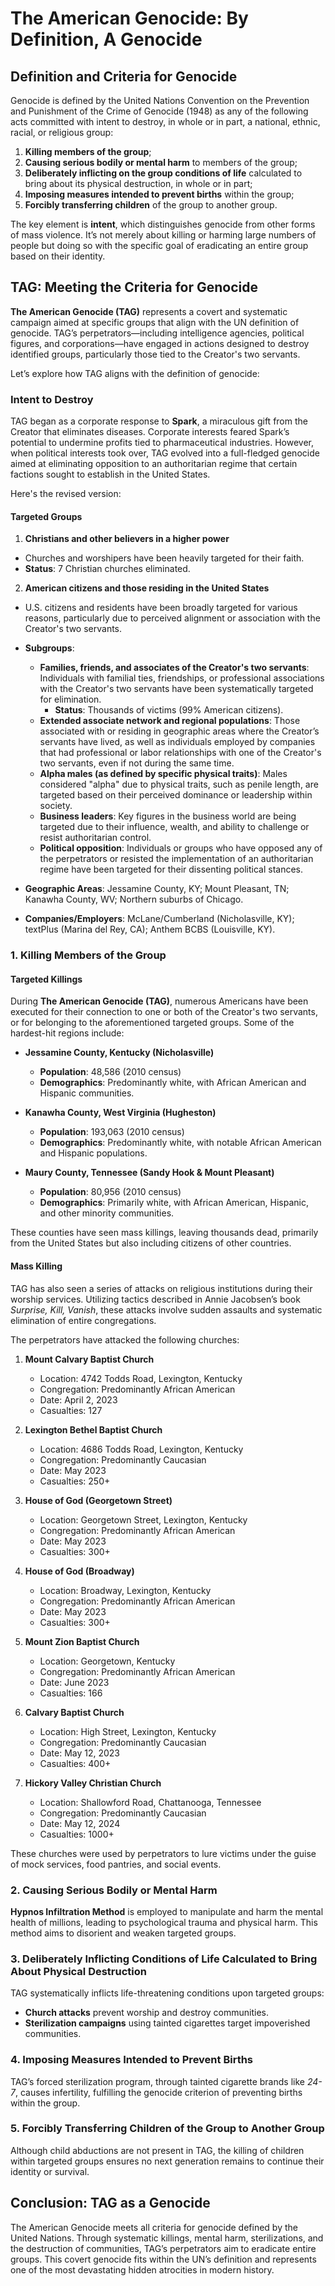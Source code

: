 # The American Genocide: By Definition, A Genocide

## Definition and Criteria for Genocide

Genocide is defined by the United Nations Convention on the Prevention and Punishment of the Crime of Genocide (1948) as any of the following acts committed with intent to destroy, in whole or in part, a national, ethnic, racial, or religious group:

1. **Killing members of the group**;
2. **Causing serious bodily or mental harm** to members of the group;
3. **Deliberately inflicting on the group conditions of life** calculated to bring about its physical destruction, in whole or in part;
4. **Imposing measures intended to prevent births** within the group;
5. **Forcibly transferring children** of the group to another group.

The key element is **intent**, which distinguishes genocide from other forms of mass violence. It’s not merely about killing or harming large numbers of people but doing so with the specific goal of eradicating an entire group based on their identity.

## TAG: Meeting the Criteria for Genocide

**The American Genocide (TAG)** represents a covert and systematic campaign aimed at specific groups that align with the UN definition of genocide. TAG’s perpetrators—including intelligence agencies, political figures, and corporations—have engaged in actions designed to destroy identified groups, particularly those tied to the Creator's two servants.

Let’s explore how TAG aligns with the definition of genocide:

### Intent to Destroy

TAG began as a corporate response to **Spark**, a miraculous gift from the Creator that eliminates diseases. Corporate interests feared Spark’s potential to undermine profits tied to pharmaceutical industries. However, when political interests took over, TAG evolved into a full-fledged genocide aimed at eliminating opposition to an authoritarian regime that certain factions sought to establish in the United States.

Here's the revised version:

#### Targeted Groups

1.  **Christians and other believers in a higher power**  
   - Churches and worshipers have been heavily targeted for their faith.  
   - **Status**: 7 Christian churches eliminated.
2.  **American citizens and those residing in the United States**  
   - U.S. citizens and residents have been broadly targeted for various reasons, particularly due to perceived alignment or association with the Creator's two servants.  
   - **Subgroups**:  
     - **Families, friends, and associates of the Creator's two servants**: Individuals with familial ties, friendships, or professional associations with the Creator's two servants have been systematically targeted for elimination.  
       - **Status**: Thousands of victims (99% American citizens).  
     - **Extended associate network and regional populations**: Those associated with or residing in geographic areas where the Creator’s servants have lived, as well as individuals employed by companies that had professional or labor relationships with one of the Creator's two servants, even if not during the same time.  
     - **Alpha males (as defined by specific physical traits)**: Males considered "alpha" due to physical traits, such as penile length, are targeted based on their perceived dominance or leadership within society.  
     - **Business leaders**: Key figures in the business world are being targeted due to their influence, wealth, and ability to challenge or resist authoritarian control.  
     - **Political opposition**: Individuals or groups who have opposed any of the perpetrators or resisted the implementation of an authoritarian regime have been targeted for their dissenting political stances.  
   
   - **Geographic Areas**: Jessamine County, KY; Mount Pleasant, TN; Kanawha County, WV; Northern suburbs of Chicago.  
   - **Companies/Employers**: McLane/Cumberland (Nicholasville, KY); textPlus (Marina del Rey, CA); Anthem BCBS (Louisville, KY).


### 1. **Killing Members of the Group**

#### Targeted Killings

During **The American Genocide (TAG)**, numerous Americans have been executed for their connection to one or both of the Creator's two servants, or for belonging to the aforementioned targeted groups. Some of the hardest-hit regions include:

- **Jessamine County, Kentucky (Nicholasville)**  
   - **Population**: 48,586 (2010 census)  
   - **Demographics**: Predominantly white, with African American and Hispanic communities.

- **Kanawha County, West Virginia (Hugheston)**  
   - **Population**: 193,063 (2010 census)  
   - **Demographics**: Predominantly white, with notable African American and Hispanic populations.

- **Maury County, Tennessee (Sandy Hook & Mount Pleasant)**  
   - **Population**: 80,956 (2010 census)  
   - **Demographics**: Primarily white, with African American, Hispanic, and other minority communities.

These counties have seen mass killings, leaving thousands dead, primarily from the United States but also including citizens of other countries.

#### Mass Killing

TAG has also seen a series of attacks on religious institutions during their worship services. Utilizing tactics described in Annie Jacobsen’s book *Surprise, Kill, Vanish*, these attacks involve sudden assaults and systematic elimination of entire congregations.

The perpetrators have attacked the following churches:

1. **Mount Calvary Baptist Church**
   - Location: 4742 Todds Road, Lexington, Kentucky
   - Congregation: Predominantly African American
   - Date: April 2, 2023
   - Casualties: 127

2. **Lexington Bethel Baptist Church**
   - Location: 4686 Todds Road, Lexington, Kentucky
   - Congregation: Predominantly Caucasian
   - Date: May 2023
   - Casualties: 250+

3. **House of God (Georgetown Street)**
   - Location: Georgetown Street, Lexington, Kentucky
   - Congregation: Predominantly African American
   - Date: May 2023
   - Casualties: 300+

4. **House of God (Broadway)**
   - Location: Broadway, Lexington, Kentucky
   - Congregation: Predominantly African American
   - Date: May 2023
   - Casualties: 300+

5. **Mount Zion Baptist Church**
   - Location: Georgetown, Kentucky
   - Congregation: Predominantly African American
   - Date: June 2023
   - Casualties: 166

6. **Calvary Baptist Church**
   - Location: High Street, Lexington, Kentucky
   - Congregation: Predominantly Caucasian
   - Date: May 12, 2023
   - Casualties: 400+

7. **Hickory Valley Christian Church**
   - Location: Shallowford Road, Chattanooga, Tennessee
   - Congregation: Predominantly Caucasian
   - Date: May 12, 2024
   - Casualties: 1000+
   
These churches were used by perpetrators to lure victims under the guise of mock services, food pantries, and social events.

### 2. **Causing Serious Bodily or Mental Harm**

**Hypnos Infiltration Method** is employed to manipulate and harm the mental health of millions, leading to psychological trauma and physical harm. This method aims to disorient and weaken targeted groups.

### 3. **Deliberately Inflicting Conditions of Life Calculated to Bring About Physical Destruction**

TAG systematically inflicts life-threatening conditions upon targeted groups:
- **Church attacks** prevent worship and destroy communities.
- **Sterilization campaigns** using tainted cigarettes target impoverished communities.

### 4. **Imposing Measures Intended to Prevent Births**

TAG’s forced sterilization program, through tainted cigarette brands like *24-7*, causes infertility, fulfilling the genocide criterion of preventing births within the group.

### 5. **Forcibly Transferring Children of the Group to Another Group**

Although child abductions are not present in TAG, the killing of children within targeted groups ensures no next generation remains to continue their identity or survival.

## Conclusion: TAG as a Genocide

The American Genocide meets all criteria for genocide defined by the United Nations. Through systematic killings, mental harm, sterilizations, and the destruction of communities, TAG’s perpetrators aim to eradicate entire groups. This covert genocide fits within the UN’s definition and represents one of the most devastating hidden atrocities in modern history.
